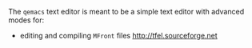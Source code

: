 The `qemacs` text editor is meant to be a simple text editor with
advanced modes for:

- editing and compiling `MFront` files <http://tfel.sourceforge.net>